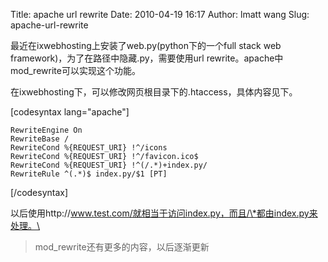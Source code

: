 Title: apache url rewrite
Date: 2010-04-19 16:17
Author: lmatt wang
Slug: apache-url-rewrite

最近在ixwebhosting上安装了web.py(python下的一个full stack web
framework)，为了在路径中隐藏.py，需要使用url
rewrite。apache中mod\_rewrite可以实现这个功能。

在ixwebhosting下，可以修改网页根目录下的.htaccess，具体内容见下。

[codesyntax lang="apache"]

    RewriteEngine On
    RewriteBase /
    RewriteCond %{REQUEST_URI} !^/icons
    RewriteCond %{REQUEST_URI} !^/favicon.ico$
    RewriteCond %{REQUEST_URI} !^(/.*)+index.py/
    RewriteRule ^(.*)$ index.py/$1 [PT]

[/codesyntax]

以后使用http://www.test.com/就相当于访问index.py，而且/\*都由index.py来处理。\

> mod\_rewrite还有更多的内容，以后逐渐更新
> </p>

